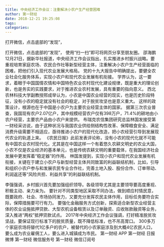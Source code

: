 ```yaml
---
title: 中央经济工作会议：注重解决小农户生产经营困难
author: 第一财经
date: 2018-12-21 19:25:08
tags: 
categories: 
---
```

打开微信，点击底部的“发现”，
<!-- more -->
打开微信，点击底部的“发现”，
使用“扫一扫”即可将网页分享至朋友圈。
邵海鹏
12月21日，据新华社报道，中央经济工作会议指出，扎实推进乡村振兴战略。要重视培育家庭农场、农民合作社等新型经营主体，注重解决小农户生产经营面临的困难，把他们引入现代农业发展大格局。
党的十九大报告中明确提出，要健全农业社会化服务体系，实现小农户和现代农业发展有机衔接。
学界认为，这一要求，着眼于中国国情农情和中国特色农业农村现代化建设规律，既是重大的理论创新，也是务实的实践要求，对于推进农业农村发展，具有重要的指向意义。
西北农林科技大学副教授邢成举认为，小农是中国农业经营的现实，也是历史阶段特征，没有小农的稳定就没有社会的稳定，对于脱贫攻坚也是意义重大。
这样的政策设计，根源也在于中国是小农户为主要农业经营主体的国家。
据第三次农业普查，我国现有农户2.07亿户，其中规模经营农户仅有398万户，71.4%的耕地由小农户经营，主要农产品由小农户来提供。
布瑞克农信集团研究总监林国发接受第一财经采访说，由于这种状况与我国农业供给侧结构性改革、保障粮食安全、满足消费升级需要不相适应，亟待推进小农户的现代化改造，把小农经营引导到发展现代农业的轨道上来。
《农民日报》此前发表评论称，没有小农的现代化就不可能有中国农业农村现代化。尤其是在中国这样一个有着悠久农耕文明史的农业大国，小农不仅是农业经济的基本单元，也是传统农耕文明的重要载体，在我国经济社会发展中更发挥着“稳定器”的作用。
林国发提到，实现小农户和现代农业发展有机衔接，关键在于建立小农户与新型经营主体共同致富的利益联结机制，比如，引导和组织小农户参与和发展农民专业合作社，完善土地入股、股份合作、订单带动、利润返还等“风险共担、利益共享”的利益联结机制。
 
 
李强强调，乡村振兴首先要加强组织领导。各级领导尤其是主要领导要高度重视、积极主动、亲力亲为。
要针对不同类型地区采取不同办法，做到顺应村情民意，既要政府、社会、市场协同发力，又要充分发挥农民主体作用，目标任务要符合实际，保障措施要可行有力。
要强化金融服务方式创新，探索适合新型农业经营主体的农业设施抵押贷款、大型农机设备租赁以及订单融资、应收账款融资等业务，深入推进“两权”抵押贷款试点。
2017年中央经济工作会议强调，打好精准脱贫攻坚战，要保证现行标准下的脱贫质量，既不降低标准，也不吊高胃口。
300多万个家庭农场将替代1亿多户的农户，被替代的小农家庭涉及到大概4亿农民人口，要么成为农业雇佣工人，要么进入城镇成为市民。
第一财经
APP
第一财经
日报微博
第一财经
微信服务号
第一财经
微信订阅号
